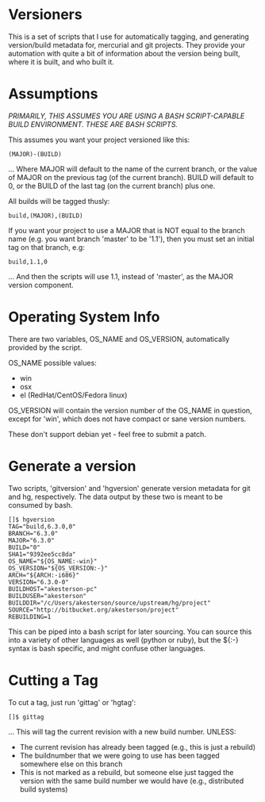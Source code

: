 Versioners
==========

This is a set of scripts that I use for automatically tagging, and generating version/build metadata for, mercurial and git projects. They provide your automation with quite a bit of information about the version being built, where it is built, and who built it.

Assumptions
===========

*PRIMARILY, THIS ASSUMES YOU ARE USING A BASH SCRIPT-CAPABLE BUILD ENVIRONMENT. THESE ARE BASH SCRIPTS.*

This assumes you want your project versioned like this:

    (MAJOR)-(BUILD)

... Where MAJOR will default to the name of the current branch, or the value of MAJOR on the previous tag (of the current branch). BUILD will default to 0, or the BUILD of the last tag (on the current branch) plus one.

All builds will be tagged thusly:

    build,(MAJOR),(BUILD)

If you want your project to use a MAJOR that is NOT equal to the branch name (e.g. you want branch 'master' to be '1.1'), then you must set an initial tag on that branch, e.g:

    build,1.1,0

... And then the scripts will use 1.1, instead of 'master', as the MAJOR version component.

Operating System Info
=====================

There are two variables, OS_NAME and OS_VERSION, automatically provided by the script.

OS_NAME possible values:
* win
* osx
* el (RedHat/CentOS/Fedora linux)

OS_VERSION will contain the version number of the OS_NAME in question, except for 'win', which does not have compact or sane version numbers.

These don't support debian yet - feel free to submit a patch.

Generate a version
==================

Two scripts, 'gitversion' and 'hgversion' generate version metadata for git and hg, respectively. The data output by these two is meant to be consumed by bash.

    []$ hgversion
    TAG="build,6.3.0,0"
    BRANCH="6.3.0"
    MAJOR="6.3.0"
    BUILD="0"
    SHA1="9392ee5cc8da"
    OS_NAME="${OS_NAME:-win}"
    OS_VERSION="${OS_VERSION:-}"
    ARCH="${ARCH:-i686}"
    VERSION="6.3.0-0"
    BUILDHOST="akesterson-pc"
    BUILDUSER="akesterson"
    BUILDDIR="/c/Users/akesterson/source/upstream/hg/project"
    SOURCE="http://bitbucket.org/akesterson/project"
    REBUILDING=1

This can be piped into a bash script for later sourcing. You can source this into a variety of other languages as well (python or ruby), but the ${:-} syntax is bash specific, and might confuse other languages.

Cutting a Tag
=============

To cut a tag, just run 'gittag' or 'hgtag':

    []$ gittag

... This will tag the current revision with a new build number. UNLESS:

* The current revision has already been tagged (e.g., this is just a rebuild)
* The buildnumber that we were going to use has been tagged somewhere else on this branch
* This is not marked as a rebuild, but someone else just tagged the version  with the same build number we would have (e.g., distributed build systems)
